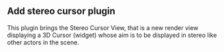 ## Add stereo cursor plugin

This plugin brings the Stereo Cursor View, that is a new render view displaying a
3D Cursor (widget) whose aim is to be displayed in stereo like other actors in the scene.
